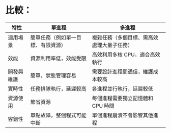 # 比較：
|特性|單進程|多進程|
|---|---|---|
|適用場景|簡單任務（例如單一目標、有限資源）|複雜任務（多個目標、需高效處理大量子任務）|
|效能|資源利用率低，效能受限|高效利用多核 CPU，適合高效執行|
|開發與維護|簡單，狀態管理容易|需要設計進程間通信，維護成本較高|
|實時性|任務排隊執行，延遲較高|各進程並行執行，延遲較低|
|資源使用|節省資源|每個進程需要獨立記憶體和 CPU 時間|
|容錯性|單點故障，整個程式可能中斷|單個進程崩潰不會影響其他進程|

